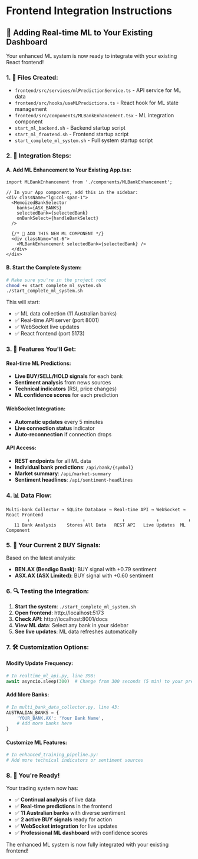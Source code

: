 
# Frontend Integration Instructions

## 🎯 Adding Real-time ML to Your Existing Dashboard

Your enhanced ML system is now ready to integrate with your existing React frontend!

### 1. 📁 Files Created:
- `frontend/src/services/mlPredictionService.ts` - API service for ML data
- `frontend/src/hooks/useMLPredictions.ts` - React hook for ML state management  
- `frontend/src/components/MLBankEnhancement.tsx` - ML integration component
- `start_ml_backend.sh` - Backend startup script
- `start_ml_frontend.sh` - Frontend startup script  
- `start_complete_ml_system.sh` - Full system startup script

### 2. 🔧 Integration Steps:

#### A. Add ML Enhancement to Your Existing App.tsx:

```tsx
import MLBankEnhancement from './components/MLBankEnhancement';

// In your App component, add this in the sidebar:
<div className="lg:col-span-1">
  <MemoizedBankSelector
    banks={ASX_BANKS}
    selectedBank={selectedBank}
    onBankSelect={handleBankSelect}
  />
  
  {/* 🎯 ADD THIS NEW ML COMPONENT */}
  <div className="mt-6">
    <MLBankEnhancement selectedBank={selectedBank} />
  </div>
</div>
```

#### B. Start the Complete System:

```bash
# Make sure you're in the project root
chmod +x start_complete_ml_system.sh
./start_complete_ml_system.sh
```

This will start:
- ✅ ML data collection (11 Australian banks)
- ✅ Real-time API server (port 8001) 
- ✅ WebSocket live updates
- ✅ React frontend (port 5173)

### 3. 🚀 Features You'll Get:

#### Real-time ML Predictions:
- **Live BUY/SELL/HOLD signals** for each bank
- **Sentiment analysis** from news sources
- **Technical indicators** (RSI, price changes)
- **ML confidence scores** for each prediction

#### WebSocket Integration:
- **Automatic updates** every 5 minutes
- **Live connection status** indicator
- **Auto-reconnection** if connection drops

#### API Access:
- **REST endpoints** for all ML data
- **Individual bank predictions**: `/api/bank/{symbol}`
- **Market summary**: `/api/market-summary`
- **Sentiment headlines**: `/api/sentiment-headlines`

### 4. 📊 Data Flow:

```
Multi-bank Collector → SQLite Database → Real-time API → WebSocket → React Frontend
        ↓                    ↓              ↓            ↓           ↓
   11 Bank Analysis    Stores All Data   REST API   Live Updates  ML Component
```

### 5. 🎯 Your Current 2 BUY Signals:

Based on the latest analysis:
- **BEN.AX (Bendigo Bank)**: BUY signal with +0.79 sentiment
- **ASX.AX (ASX Limited)**: BUY signal with +0.60 sentiment

### 6. 🔍 Testing the Integration:

1. **Start the system**: `./start_complete_ml_system.sh`
2. **Open frontend**: http://localhost:5173
3. **Check API**: http://localhost:8001/docs
4. **View ML data**: Select any bank in your sidebar
5. **See live updates**: ML data refreshes automatically

### 7. 🛠️ Customization Options:

#### Modify Update Frequency:
```python
# In realtime_ml_api.py, line 398:
await asyncio.sleep(300)  # Change from 300 seconds (5 min) to your preference
```

#### Add More Banks:
```python
# In multi_bank_data_collector.py, line 43:
AUSTRALIAN_BANKS = {
    'YOUR_BANK.AX': 'Your Bank Name',
    # Add more banks here
}
```

#### Customize ML Features:
```python
# In enhanced_training_pipeline.py:
# Add more technical indicators or sentiment sources
```

### 8. 🎉 You're Ready!

Your trading system now has:
- ✅ **Continual analysis** of live data  
- ✅ **Real-time predictions** in the frontend
- ✅ **11 Australian banks** with diverse sentiment
- ✅ **2 active BUY signals** ready for action
- ✅ **WebSocket integration** for live updates
- ✅ **Professional ML dashboard** with confidence scores

The enhanced ML system is now fully integrated with your existing frontend!
